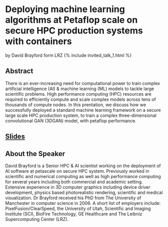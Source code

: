 # Deploying machine learning algorithms at Petaflop scale on secure HPC production systems with containers
by David Brayford form LRZ
{% include invited_talk_1.html  %}
## Abstract
There is an ever-increasing need for computational power to train complex artificial intelligence (AI) & machine learning (ML) models to tackle large scientific problems. High performance computing (HPC) resources are required to efficiently compute and scale complex models across tens of thousands of compute nodes. In this prentation, we discuss how we successfully deployed a standard machine learning framework on a secure large scale HPC production system, to train a complex three-dimensional convolutional GAN (3DGAN) model, with petaflop performance.

## [Slides](slides/DavidBrayfordLRZ.pdf)

## About the Speaker
David Brayford is a Senior HPC & AI scientist working on the deployment of AI software at petascale on secure HPC system. Previously worked in scientific and numerical computing as well as high performance computing for several years including both commercial and academic setting. Extensive experience in 3D computer graphics including device driver development, physics based photorealistic rendering, scientific and medical visualization. Dr Brayford received his PhD from The University of Manchester in computer science in 2006. A short list of employers include: PixelFusion/ClearSpeed, the University of Utah, Scientific and Imaging Institute (SCI), BioFire Technology, GE Healthcare and The Leibniz Supercomputing Center (LRZ).

